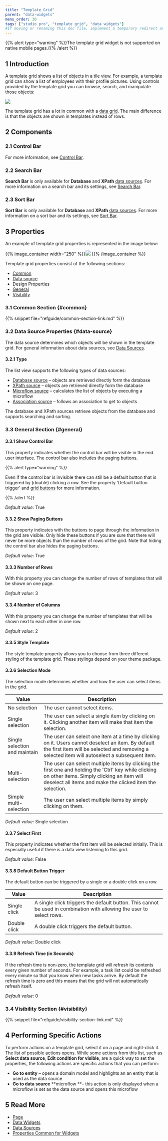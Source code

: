 ```yaml
---
title: "Template Grid"
parent: "data-widgets"
menu_order: 30
tags: ["studio pro", "template grid", "data widgets"]
#If moving or renaming this doc file, implement a temporary redirect and let the respective team know they should update the URL in the product. See Mapping to Products for more details.
---
```


{{% alert type="warning" %}}The template grid widget is not supported on native mobile pages.{{% /alert %}}

## 1 Introduction

A template grid shows a list of objects in a tile view. For example, a template grid can show a list of employees with their profile pictures. Using controls provided by the template grid you can browse, search, and manipulate those objects:

![](attachments/data-widgets/template-grid.png)

The template grid has a lot in common with a [data grid](data-grid). The main difference is that the objects are shown in templates instead of rows.

## 2 Components

### 2.1 Control Bar

For more information, see [Control Bar](control-bar).

### 2.2 Search Bar

**Search Bar** is only available for **Database** and **XPath** [data sources](#data-source). For more information on a search bar and its settings, see [Search Bar](search-bar).

### 2.3 Sort Bar

**Sort Bar** is only available for **Database** and **XPath** [data sources](#data-source). For more information on a sort bar and its settings, see [Sort Bar](sort-bar).

## 3 Properties

An example of template grid properties is represented in the image below:

{{% image_container width="250" %}}![](attachments/data-widgets/template-grid-properties.png)
{{% /image_container %}}

Template grid properties consist of the following sections:

* [Common](#common)
* [Data source](#data-source)
* Design Properties
* [General](#general)
* [Visibility](#visibility)

### 3.1 Common Section {#common}

{{% snippet file="refguide/common-section-link.md" %}}

### 3.2 Data Source Properties {#data-source}

The data source determines which objects will be shown in the template grid. For general information about data sources, see [Data Sources](data-sources).

#### 3.2.1 Type

The list view supports the following types of data sources: 

* [Database source](database-source) – objects are retrieved directly form the database
* [XPath source](xpath-source) – objects are retrieved directly form the database
* [Microflow source](microflow-source) – calculates the list of objects by executing a microflow
* [Association source](association-source) – follows an association to get to objects

The database and XPath sources retrieve objects from the database and supports searching and sorting. 

### 3.3 General Section {#general}

#### 3.3.1 Show Control Bar

This property indicates whether the control bar will be visible in the end user interface. The control bar also includes the paging buttons.

{{% alert type="warning" %}}

Even if the control bar is invisible there can still be a default button that is triggered by (double) clicking a row. See the property 'Default button trigger' and [grid buttons](control-bar) for more information.

{{% /alert %}}

_Default value:_ True

#### 3.3.2 Show Paging Buttons

This property indicates with the buttons to page through the information in the grid are visible. Only hide these buttons if you are sure that there will never be more objects than the number of rows of the grid. Note that hiding the control bar also hides the paging buttons.

_Default value:_ True

#### 3.3.3 Number of Rows

With this property you can change the number of rows of templates that will be shown on one page.

_Default value:_ 3

#### 3.3.4 Number of Columns

With this property you can change the number of templates that will be shown next to each other in one row.

_Default value:_ 2

#### 3.3.5 Style Template

The style template property allows you to choose from three different styling of the template grid. These stylings depend on your theme package.

#### 3.3.6 Selection Mode

The selection mode determines whether and how the user can select items in the grid.

| Value | Description |
| --- | --- |
| No selection | The user cannot select items. |
| Single selection | The user can select a single item by clicking on it. Clicking another item will make that item the selection. |
| Single selection and maintain | The user can select one item at a time by clicking on it. Users cannot deselect an item. By default the first item will be selected and removing a selected item will autoselect a subsequent item. |
| Multi-selection | The user can select multiple items by clicking the first one and holding the 'Ctrl' key while clicking on other items. Simply clicking an item will deselect all items and make the clicked item the selection. |
| Simple multi-selection | The user can select multiple items by simply clicking on them. |

_Default value:_ Single selection

#### 3.3.7 Select First

This property indicates whether the first item will be selected initially. This is especially useful if there is a data view listening to this grid.

_Default value:_ False

#### 3.3.8 Default Button Trigger

The default button can be triggered by a single or a double click on a row.

| Value | Description |
| --- | --- |
| Single click | A single click triggers the default button. This cannot be used in combination with allowing the user to select rows. |
| Double click | A double click triggers the default button. |

_Default value:_ Double click

#### 3.3.9 Refresh Time (in Seconds)

If the refresh time is non-zero, the template grid will refresh its contents every given number of seconds. For example, a task list could be refreshed every minute so that you know when new tasks arrive. By default the refresh time is zero and this means that the grid will not automatically refresh itself.

_Default value:_ 0

### 3.4 Visibility Section {#visibility}

{{% snippet file="refguide/visibility-section-link.md" %}}

## 4 Performing Specific Actions

To perform actions on a template grid, select it on a page and right-click it. The list of possible actions opens. While some actions from this list, such as **Select data source**, **Edit condition for visible**, are a quick way to set the properties, the following actions are specific actions that you can perform:

* **Go to entity** – opens a domain model and highlights an an entity that is used as the data source 
* **Go to data source** **microflow **– this action is only displayed when a microflow is set as the data source and opens this microflow 

## 5 Read More

* [Page](page)
* [Data Widgets](data-widgets)
* [Data Sources](data-sources)
* [Properties Common for Widgets](common-widget-properties)